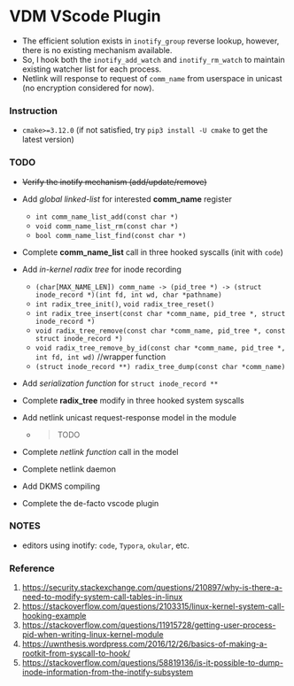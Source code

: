# VDM VScode Plugin
- The efficient solution exists in `inotify_group` reverse lookup, however, there is no existing mechanism available.
- So, I hook both the `inotify_add_watch` and `inotify_rm_watch` to maintain existing watcher list for each process.
- Netlink will response to request of `comm_name` from userspace in unicast (no encryption considered for now).

### Instruction
- `cmake>=3.12.0` (if not satisfied, try `pip3 install -U cmake` to get the latest version)

### TODO
- ~~Verify the inotify mechanism (add/update/remove)~~
- Add *global linked-list* for interested **comm_name** register
    - `int comm_name_list_add(const char *)`
    - `void comm_name_list_rm(const char *)`
    - `bool comm_name_list_find(const char *)`
- Complete **comm_name_list** call in three hooked syscalls (init with `code`)
- Add *in-kernel radix tree* for inode recording
    - `(char[MAX_NAME_LEN]) comm_name -> (pid_tree *) -> (struct inode_record *)(int fd, int wd, char *pathname)`
    - `int radix_tree_init()`, `void radix_tree_reset()`
    - `int radix_tree_insert(const char *comm_name, pid_tree *, struct inode_record *)`
    - `void radix_tree_remove(const char *comm_name, pid_tree *, const struct inode_record *)`
    - `void radix_tree_remove_by_id(const char *comm_name, pid_tree *, int fd, int wd)` //wrapper function
    - `(struct inode_record **) radix_tree_dump(const char *comm_name)`
- Add *serialization function* for `struct inode_record **`
- Complete **radix_tree** modify in three hooked system syscalls
- Add netlink unicast request-response model in the module
    
    - > TODO
- Complete *netlink function* call in the model
- Complete netlink daemon
- Add DKMS compiling
- Complete the de-facto vscode plugin

### NOTES
- editors using inotify: `code`, `Typora`, `okular`, etc.

### Reference
1. https://security.stackexchange.com/questions/210897/why-is-there-a-need-to-modify-system-call-tables-in-linux
2. https://stackoverflow.com/questions/2103315/linux-kernel-system-call-hooking-example
3. https://stackoverflow.com/questions/11915728/getting-user-process-pid-when-writing-linux-kernel-module
4. https://uwnthesis.wordpress.com/2016/12/26/basics-of-making-a-rootkit-from-syscall-to-hook/
5. https://stackoverflow.com/questions/58819136/is-it-possible-to-dump-inode-information-from-the-inotify-subsystem
